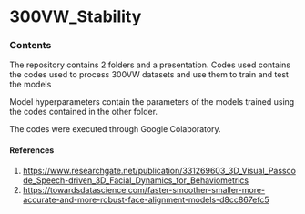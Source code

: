 # 300VW_Stability

### Contents
The repository contains 2 folders and a presentation.
Codes used contains the codes used to process 300VW datasets and use them to train and test the models

Model hyperparameters contain the parameters of the models trained using the codes contained in the other folder.

The codes were executed through Google Colaboratory.

#### References
1) https://www.researchgate.net/publication/331269603_3D_Visual_Passcode_Speech-driven_3D_Facial_Dynamics_for_Behaviometrics
2) https://towardsdatascience.com/faster-smoother-smaller-more-accurate-and-more-robust-face-alignment-models-d8cc867efc5
